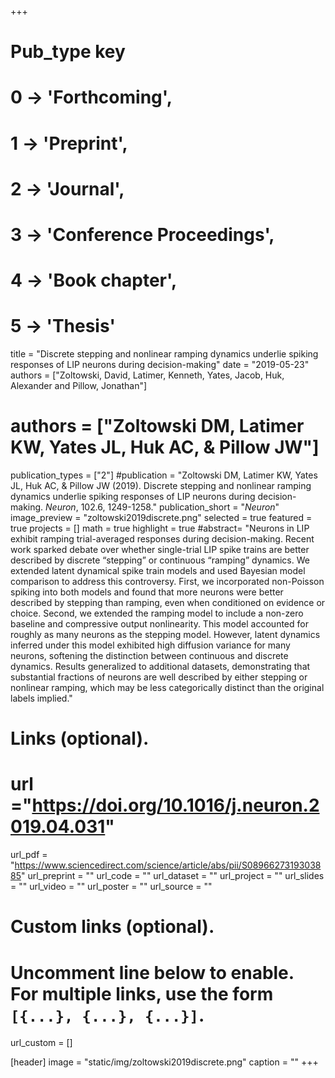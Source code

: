 +++
# Pub_type key
# 0 -> 'Forthcoming',
# 1 -> 'Preprint',
# 2 -> 'Journal',
# 3 -> 'Conference Proceedings',
# 4 -> 'Book chapter',
# 5 -> 'Thesis'

title = "Discrete stepping and nonlinear ramping dynamics underlie spiking responses of LIP neurons during decision-making"
date = "2019-05-23"
authors = ["Zoltowski, David, Latimer, Kenneth, Yates, Jacob, Huk, Alexander and Pillow, Jonathan"]
# authors = ["Zoltowski DM, Latimer KW, Yates JL, Huk AC, & Pillow JW"]
publication_types = ["2"]
#publication = "Zoltowski DM, Latimer KW, Yates JL, Huk AC, & Pillow JW (2019). Discrete stepping and nonlinear ramping dynamics underlie spiking responses of LIP neurons during decision-making. _Neuron_, 102.6, 1249-1258."
publication_short = "_Neuron_"
image_preview = "zoltowski2019discrete.png"
selected = true
featured = true
projects = []
math = true
highlight = true
#abstract= "Neurons in LIP exhibit ramping trial-averaged responses during decision-making. Recent work sparked debate over whether single-trial LIP spike trains are better described by discrete “stepping” or continuous “ramping” dynamics. We extended latent dynamical spike train models and used Bayesian model comparison to address this controversy. First, we incorporated non-Poisson spiking into both models and found that more neurons were better described by stepping than ramping, even when conditioned on evidence or choice. Second, we extended the ramping model to include a non-zero baseline and compressive output nonlinearity. This model accounted for roughly as many neurons as the stepping model. However, latent dynamics inferred under this model exhibited high diffusion variance for many neurons, softening the distinction between continuous and discrete dynamics. Results generalized to additional datasets, demonstrating that substantial fractions of neurons are well described by either stepping or nonlinear ramping, which may be less categorically distinct than the original labels implied."

# Links (optional).
# url ="https://doi.org/10.1016/j.neuron.2019.04.031"
url_pdf = "https://www.sciencedirect.com/science/article/abs/pii/S0896627319303885"
url_preprint = ""
url_code = ""
url_dataset = ""
url_project = ""
url_slides = ""
url_video = ""
url_poster = ""
url_source = ""

# Custom links (optional).
#   Uncomment line below to enable. For multiple links, use the form `[{...}, {...}, {...}]`.
url_custom = []

[header]
image = "static/img/zoltowski2019discrete.png"
caption = ""
+++
